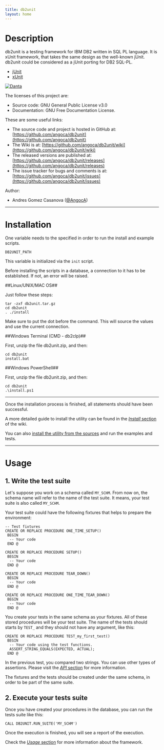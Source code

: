 ```yaml
---
title: db2unit
layout: home
---
```


# Description


db2unit is a testing framework for IBM DB2 written in SQL PL language.
It is xUnit framework, that takes the same design as the well-known jUnit.
db2unit could be considered as a jUnit porting for DB2 SQL-PL.

 * [jUnit](http://junit.org)
 * [xUnit](https://en.wikipedia.org/wiki/XUnit)

[![Danta](https://raw.githubusercontent.com/angoca/db2unit/master/doc/danta.png)](https://github.com/angoca/db2unit/wiki/logo)

The licenses of this project are:

 * Source code: GNU General Public License v3.0
 * Documentation: GNU Free Documentation License.

These are some useful links:

 * The source code and project is hosted in GitHub at:
    [https://github.com/angoca/db2unit](https://github.com/angoca/db2unit)
 * The Wiki is at:
    [https://github.com/angoca/db2unit/wiki](https://github.com/angoca/db2unit/wiki)
 * The released versions are published at:
    [https://github.com/angoca/db2unit/releases](https://github.com/angoca/db2unit/releases)
 * The issue tracker for bugs and comments is at:
    [https://github.com/angoca/db2unit/issues](https://github.com/angoca/db2unit/issues)

Author:

 * Andres Gomez Casanova
    ([@AngocA](https://twitter.com/angoca))


------------------

# Installation #

One variable needs to the specified in order to run the install and example
scripts.

    DB2UNIT_PATH

This variable is initialized via the `init` script.

Before installing the scripts in a database, a connection to it has to be
established.
If not, an error will be raised.

##Linux/UNIX/MAC OS##

Just follow these steps:

    tar -zxf db2unit.tar.gz
    cd db2unit
    . ./install

Make sure to put the dot before the command.
This will source the values and use the current connection.

##Windows Terminal (CMD - db2clp)##

First, unzip the file db2unit.zip, and then:

    cd db2unit
    install.bat

##Windows PowerShell##

First, unzip the file db2unit.zip, and then:

    cd db2unit
    .\install.ps1

--------

Once the installation process is finished, all statements should have been successful.

A more detailed guide to install the utility can be found in the
[_Install_ section](https://github.com/angoca/db2unit/wiki/Install) of the wiki.

You can also
[install the utility from the sources](https://github.com/angoca/db2unit/wiki/Install%20from%20sources)
and run the examples and tests.


-----------

# Usage #

## 1. Write the test suite ##

Let's suppose you work on a schema called `MY_SCHM`.
From now on, the schema name will refer to the name of the test suite.
It means, your test suite is also called `MY_SCHM`.

Your test suite could have the following fixtures that helps to prepare the
environment:

    -- Test fixtures
    CREATE OR REPLACE PROCEDURE ONE_TIME_SETUP()
     BEGIN
      -- Your code
     END @

    CREATE OR REPLACE PROCEDURE SETUP()
     BEGIN
      -- Your code
     END @

    CREATE OR REPLACE PROCEDURE TEAR_DOWN()
     BEGIN
      -- Your code
     END @

    CREATE OR REPLACE PROCEDURE ONE_TIME_TEAR_DOWN()
     BEGIN
      -- Your code
     END @

You create your tests in the same schema as your fixtures.
All of these stored procedures will be your test suite.
The name of the tests should starts by `TEST_` and they should not have any
argument, like this:

    CREATE OR REPLACE PROCEDURE TEST_my_first_test()
     BEGIN
      -- Your code using the test functions.
      ASSERT_STRING_EQUALS(EXPECTED, ACTUAL);
     END @

In the previous test, you compared two strings.
You can use other types of assertions.
Please visit the [_API_ section](https://github.com/angoca/db2unit/wiki/API)
for more information.

The fixtures and the tests should be created under the same schema, in order to
be part of the same suite.

## 2. Execute your tests suite ##

Once you have created your procedures in the database, you can run the tests
suite like this:

    CALL DB2UNIT.RUN_SUITE('MY_SCHM')

Once the execution is finished, you will see a report of the execution.

Check the [_Usage_ section](https://github.com/angoca/db2unit/wiki/Usage)
for more information about the framework.

